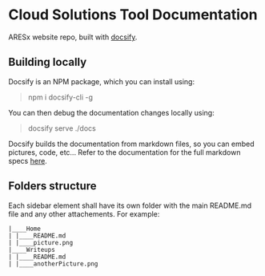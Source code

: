 # Cloud Solutions Tool Documentation

ARESx website repo, built with [docsify](https://docsify.js.org).

## Building locally

Docsify is an NPM package, which you can install using:
> npm i docsify-cli -g

You can then debug the documentation changes locally using:
> docsify serve ./docs

Docsify builds the documentation from markdown files, so you can embed pictures, code, etc... Refer to the documentation for the full markdown specs [here](https://docsify.js.org).

## Folders structure

Each sidebar element shall have its own folder with the main README.md file and any other attachements. For example:

```
|____Home
| |____README.md
| |____picture.png
|____Writeups
| |____README.md
| |____anotherPicture.png
```
